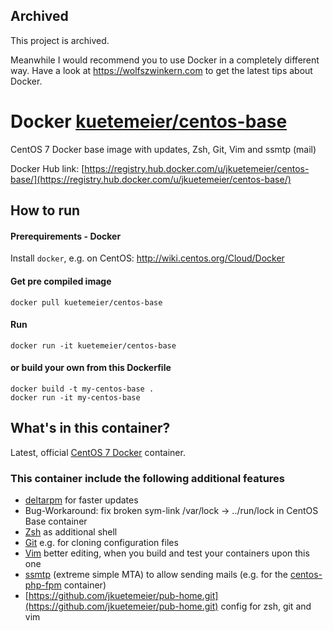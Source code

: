 ## Archived

This project is archived.

Meanwhile I would recommend you to use Docker in a completely different way. Have a look at https://wolfszwinkern.com to get the latest tips about Docker.

# Docker [kuetemeier/centos-base](https://registry.hub.docker.com/u/kuetemeier/centos-base/)

CentOS 7 Docker base image with updates, Zsh, Git, Vim and ssmtp (mail)

Docker Hub link: [https://registry.hub.docker.com/u/jkuetemeier/centos-base/](https://registry.hub.docker.com/u/jkuetemeier/centos-base/)

## How to run

#### Prerequirements - Docker

Install `docker`, e.g. on CentOS: http://wiki.centos.org/Cloud/Docker

#### Get pre compiled image

    docker pull kuetemeier/centos-base

#### Run

    docker run -it kuetemeier/centos-base

#### or build your own from this Dockerfile

    docker build -t my-centos-base .
    docker run -it my-centos-base

## What's in this container?

Latest, official [CentOS 7 Docker](https://registry.hub.docker.com/_/centos/) container.

### This container include the following additional features

- [deltarpm](https://gitorious.org/deltarpm) for faster updates
- Bug-Workaround: fix broken sym-link /var/lock -> ../run/lock in CentOS Base container
- [Zsh](http://www.zsh.org/) as additional shell
- [Git](http://git-scm.com/) e.g. for cloning configuration files
- [Vim](http://www.vim.org/) better editing, when you build and test your containers upon this one
- [ssmtp](https://packages.qa.debian.org/s/ssmtp.html) (extreme simple MTA) to allow sending mails (e.g. for the [centos-php-fpm](https://github.com/jkuetemeier/docker-centos-php-fpm) container)
- [https://github.com/jkuetemeier/pub-home.git](https://github.com/jkuetemeier/pub-home.git) config for zsh, git and vim
